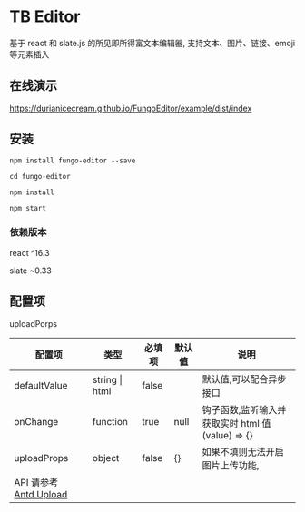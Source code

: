 # TB Editor

基于 react 和 slate.js 的所见即所得富文本编辑器, 支持文本、图片、链接、emoji 等元素插入

## 在线演示

https://durianicecream.github.io/FungoEditor/example/dist/index

## 安装

```
npm install fungo-editor --save

cd fungo-editor

npm install

npm start
```

### 依赖版本

react ^16.3

slate ~0.33

## 配置项

uploadPorps

| 配置项                                                             | 类型           | 必填项 | 默认值 | 说明                                              |
| ------------------------------------------------------------------ | -------------- | ------ | ------ | ------------------------------------------------- |
| defaultValue                                                       | string \| html | false  |        | 默认值,可以配合异步接口                           |
| onChange                                                           | function       | true   | null   | 钩子函数,监听输入并获取实时 html 值 (value) => {} |
| uploadProps                                                        | object         | false  | {}     | 如果不填则无法开启图片上传功能,                   |
| API 请参考 [Antd.Upload](https://ant.design/components/upload-cn/) |
